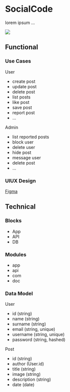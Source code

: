 # SocialCode

lorem ipsum ...

![](https://media.giphy.com/media/mPG0UdkJCOA6mUQcID/giphy.gif?cid=ecf05e479y87a2stlhqvkghal6pbytil2n942p1z116nfq5s&ep=v1_gifs_search&rid=giphy.gif&ct=g)

## Functional

### Use Cases

User

- create post
- update post
- delete post
- list posts
- like post
- save post
- report post
- ...

Admin

- list reported posts
- block user
- delete user
- hide post
- message user
- delete post
- ...

### UIUX Design

[Figma](https://www.figma.com/design/K53SM09APOj1jrU12VYoE8/Untitled?node-id=0-1&t=5CwUXDBFdq2rw5RG-0)

## Technical

### Blocks

- App
- API
- DB

### Modules

- app
- api
- com
- doc

### Data Model

User

- id (string)
- name (string)
- surname (string)
- email (string, unique)
- username (string, unique)
- password (string, hashed)

Post

- id (string)
- author (User.id)
- title (string)
- image (string)
- description (string)
- date (date)
